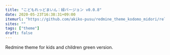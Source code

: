 ```yaml
---
title: "こどもれっどまいん：緑バージョン v0.0.8"
date: 2020-05-23T16:38:31+09:00
itemurl: "https://github.com/akiko-pusu/redmine_theme_kodomo_midori/releases/tag/0.0.8"
sites: ""
tags: ["theme"]
draft: false
---
```


Redmine theme for kids and children green version.
